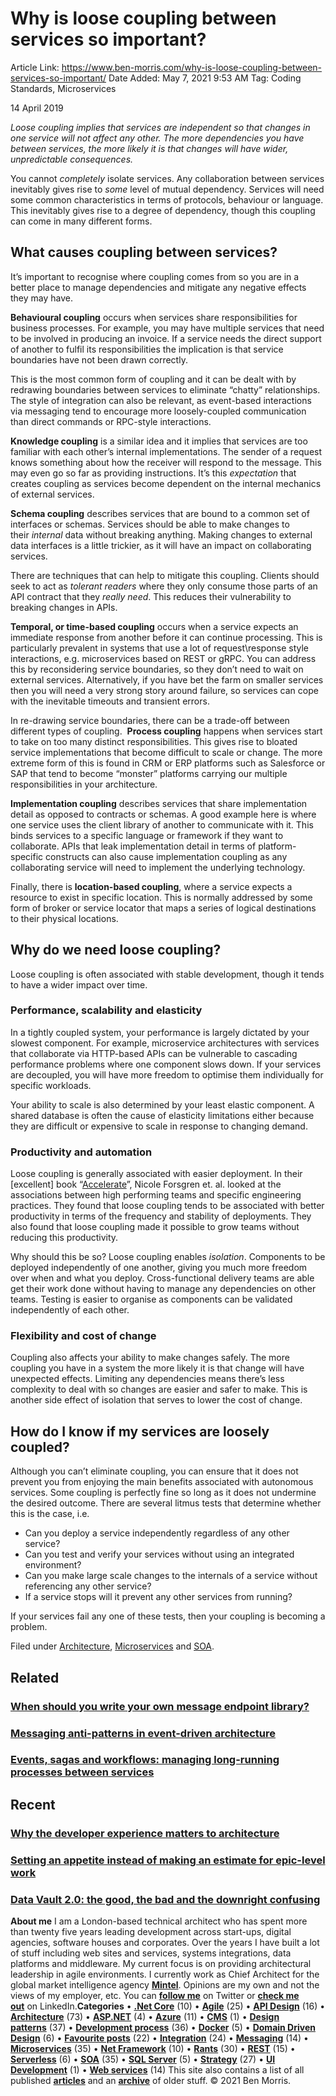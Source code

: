 # Why is loose coupling between services so important?

Article Link: https://www.ben-morris.com/why-is-loose-coupling-between-services-so-important/
Date Added: May 7, 2021 9:53 AM
Tag: Coding Standards, Microservices

14 April 2019

*Loose coupling implies that services are independent so that changes in one service will not affect any other. The more dependencies you have between services, the more likely it is that changes will have wider, unpredictable consequences.*

You cannot *completely* isolate services. Any collaboration between services inevitably gives rise to *some* level of mutual dependency. Services will need some common characteristics in terms of protocols, behaviour or language. This inevitably gives rise to a degree of dependency, though this coupling can come in many different forms.

## **What causes coupling between services?**

It’s important to recognise where coupling comes from so you are in a better place to manage dependencies and mitigate any negative effects they may have.

**Behavioural coupling** occurs when services share responsibilities for business processes. For example, you may have multiple services that need to be involved in producing an invoice. If a service needs the direct support of another to fulfil its responsibilities the implication is that service boundaries have not been drawn correctly.

This is the most common form of coupling and it can be dealt with by redrawing boundaries between services to eliminate “chatty” relationships. The style of integration can also be relevant, as event-based interactions via messaging tend to encourage more loosely-coupled communication than direct commands or RPC-style interactions.

**Knowledge coupling** is a similar idea and it implies that services are too familiar with each other’s internal implementations. The sender of a request knows something about how the receiver will respond to the message. This may even go so far as providing instructions. It’s this *expectation* that creates coupling as services become dependent on the internal mechanics of external services.

**Schema coupling** describes services that are bound to a common set of interfaces or schemas. Services should be able to make changes to their *internal* data without breaking anything. Making changes to external data interfaces is a little trickier, as it will have an impact on collaborating services.

There are techniques that can help to mitigate this coupling. Clients should seek to act as *tolerant readers* where they only consume those parts of an API contract that they *really need*. This reduces their vulnerability to breaking changes in APIs.

**Temporal, or time-based coupling** occurs when a service expects an immediate response from another before it can continue processing. This is particularly prevalent in systems that use a lot of request\response style interactions, e.g. microservices based on REST or gRPC. You can address this by reconsidering service boundaries, so they don’t need to wait on external services. Alternatively, if you have bet the farm on smaller services then you will need a very strong story around failure, so services can cope with the inevitable timeouts and transient errors.

In re-drawing service boundaries, there can be a trade-off between different types of coupling.  **Process coupling** happens when services start to take on too many distinct responsibilities. This gives rise to bloated service implementations that become difficult to scale or change. The more extreme form of this is found in CRM or ERP platforms such as Salesforce or SAP that tend to become “monster” platforms carrying our multiple responsibilities in your architecture.

**Implementation coupling** describes services that share implementation detail as opposed to contracts or schemas. A good example here is where one service uses the client library of another to communicate with it. This binds services to a specific language or framework if they want to collaborate. APIs that leak implementation detail in terms of platform-specific constructs can also cause implementation coupling as any collaborating service will need to implement the underlying technology.

Finally, there is **location-based coupling**, where a service expects a resource to exist in specific location. This is normally addressed by some form of broker or service locator that maps a series of logical destinations to their physical locations.

## **Why do we need loose coupling?**

Loose coupling is often associated with stable development, though it tends to have a wider impact over time.

### **Performance, scalability and elasticity**

In a tightly coupled system, your performance is largely dictated by your slowest component. For example, microservice architectures with services that collaborate via HTTP-based APIs can be vulnerable to cascading performance problems where one component slows down. If your services are decoupled, you will have more freedom to optimise them individually for specific workloads.

Your ability to scale is also determined by your least elastic component. A shared database is often the cause of elasticity limitations either because they are difficult or expensive to scale in response to changing demand.

### **Productivity and automation**

Loose coupling is generally associated with easier deployment. In their [excellent] book “[Accelerate](https://www.amazon.co.uk/Accelerate-Software-Performing-Technology-Organizations/dp/1942788339)”, Nicole Forsgren et. al. looked at the associations between high performing teams and specific engineering practices. They found that loose coupling tends to be associated with better productivity in terms of the frequency and stability of deployments. They also found that loose coupling made it possible to grow teams without reducing this productivity.

Why should this be so? Loose coupling enables *isolation*. Components to be deployed independently of one another, giving you much more freedom over when and what you deploy. Cross-functional delivery teams are able get their work done without having to manage any dependencies on other teams. Testing is easier to organise as components can be validated independently of each other.

### **Flexibility and cost of change**

Coupling also affects your ability to make changes safely. The more coupling you have in a system the more likely it is that change will have unexpected effects. Limiting any dependencies means there’s less complexity to deal with so changes are easier and safer to make. This is another side effect of isolation that serves to lower the cost of change.

## **How do I know if my services are loosely coupled?**

Although you can’t eliminate coupling, you can ensure that it does not prevent you from enjoying the main benefits associated with autonomous services. Some coupling is perfectly fine so long as it does not undermine the desired outcome. There are several litmus tests that determine whether this is the case, i.e.

- Can you deploy a service independently regardless of any other service?
- Can you test and verify your services without using an integrated environment?
- Can you make large scale changes to the internals of a service without referencing any other service?
- If a service stops will it prevent any other services from running?

If your services fail any one of these tests, then your coupling is becoming a problem.

Filed under [Architecture](https://www.ben-morris.com/category/architecture), [Microservices](https://www.ben-morris.com/category/microservices) and [SOA](https://www.ben-morris.com/category/soa).

## Related

### [When should you write your own message endpoint library?](https://www.ben-morris.com/when-should-you-write-your-own-message-endpoint-library/)

### [Messaging anti-patterns in event-driven architecture](https://www.ben-morris.com/event-driven-architecture-and-message-design-anti-patterns-and-pitfalls/)

### [Events, sagas and workflows: managing long-running processes between services](https://www.ben-morris.com/events-sagas-and-workflows-managing-long-running-processes-between-services/)

## Recent

### [Why the developer experience matters to architecture](https://www.ben-morris.com/why-the-developer-experience-matters-to-architecture/)

### [Setting an appetite instead of making an estimate for epic-level work](https://www.ben-morris.com/setting-an-appetite-instead-of-making-an-estimate-for-epic-level-work/)

### [Data Vault 2.0: the good, the bad and the downright confusing](https://www.ben-morris.com/data-vault-2-modelling-the-good-the-bad-and-the-downright-confusing/)

**About me**
I am a London-based technical architect who has spent more than twenty five years leading development across start-ups, digital agencies, software houses and corporates. Over the years I have built a lot of stuff including web sites and services, systems integrations, data platforms and middleware. My current focus is on providing architectural leadership in agile environments.
I currently work as Chief Architect for the global market intelligence agency **[Mintel](https://www.mintel.com/)**. Opinions are my own and not the views of my employer, etc.
You can **[follow me](http://www.twitter.com/benmorrisuk/)** on Twitter or **[check me out](http://uk.linkedin.com/in/benmorrisuk)** on LinkedIn.**Categories**
• **[.Net Core](https://www.ben-morris.com/category/.net-core/)** (10)
• **[Agile](https://www.ben-morris.com/category/agile/)** (25)
• **[API Design](https://www.ben-morris.com/category/api-design/)** (16)
• **[Architecture](https://www.ben-morris.com/category/architecture/)** (73)
• **[ASP.NET](https://www.ben-morris.com/category/asp.net/)** (4)
• **[Azure](https://www.ben-morris.com/category/azure/)** (11)
• **[CMS](https://www.ben-morris.com/category/cms/)** (1)
• **[Design patterns](https://www.ben-morris.com/category/design-patterns/)** (37)
• **[Development process](https://www.ben-morris.com/category/development-process/)** (36)
• **[Docker](https://www.ben-morris.com/category/docker/)** (5)
• **[Domain Driven Design](https://www.ben-morris.com/category/domain-driven-design/)** (6)
• **[Favourite posts](https://www.ben-morris.com/category/favourite-posts/)** (22)
• **[Integration](https://www.ben-morris.com/category/integration/)** (24)
• **[Messaging](https://www.ben-morris.com/category/messaging/)** (14)
• **[Microservices](https://www.ben-morris.com/category/microservices/)** (35)
• **[Net Framework](https://www.ben-morris.com/category/net-framework/)** (10)
• **[Rants](https://www.ben-morris.com/category/rants/)** (30)
• **[REST](https://www.ben-morris.com/category/rest/)** (15)
• **[Serverless](https://www.ben-morris.com/category/serverless/)** (6)
• **[SOA](https://www.ben-morris.com/category/soa/)** (35)
• **[SQL Server](https://www.ben-morris.com/category/sql-server/)** (5)
• **[Strategy](https://www.ben-morris.com/category/strategy/)** (27)
• **[UI Development](https://www.ben-morris.com/category/ui-development/)** (1)
• **[Web services](https://www.ben-morris.com/category/web-services/)** (14)
This site also contains a list of all published **[articles](https://www.ben-morris.com/posts/)** and an **[archive](https://www.ben-morris.com/archive/)** of older stuff.
© 2021 Ben Morris.